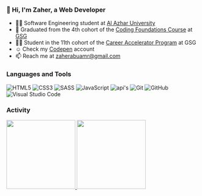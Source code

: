 ### 👋 Hi, I'm Zaher, a Web Developer

- 👨‍🎓 Software Engineering student at [Al Azhar University](http://www.alazhar.edu.ps/eng/index.asp)
- 🥳️ Graduated from the 4th cohort of the [Coding Foundations Course](https://gazaskygeeks.com/coders-fundamentals-course/) at [GSG](https://gazaskygeeks.com/)
- 👨‍💻 Student in the 11th cohort of the [Career Accelerator Program](https://gazaskygeeks.com/coders-career-accelerator-course/) at GSG
- ☺️ Check my [Codepen](https://codepen.io/Zaher-aa/) account
- 📫 Reach me at zaherabuamr@gmail.com

### Languages and Tools
![HTML5](https://img.shields.io/badge/-HTML5-333333?style=flat&logo=HTML5)
![CSS3](https://img.shields.io/badge/-CSS3-333333?style=flat&logo=CSS3&logoColor=1572B6)
![SASS](https://img.shields.io/badge/-SASS-333333?style=flat&logo=SASS)
![JavaScript](https://img.shields.io/badge/-JavaScript-333333?style=flat&logo=javascript)
![api's](https://img.shields.io/badge/-API'S-333333?style=flat&logo=api's)
![Git](https://img.shields.io/badge/-Git-333333?style=flat&logo=git)
![GitHub](https://img.shields.io/badge/-GitHub-333333?style=flat&logo=github)
![Visual Studio Code](https://img.shields.io/badge/-Visual%20Studio%20Code-333333?style=flat&logo=visual-studio-code&logoColor=007ACC)

### Activity
<a href="https://github.com/elgamlinfo">
  <img height="180em" src="https://github-readme-stats.vercel.app/api?username=zaher-aa&theme=dracula&show_icons=true" />
  <img height="180em" src="https://github-readme-stats.vercel.app/api/top-langs/?username=zaher-aa&theme=dracula&layout=compact" />
</a>
